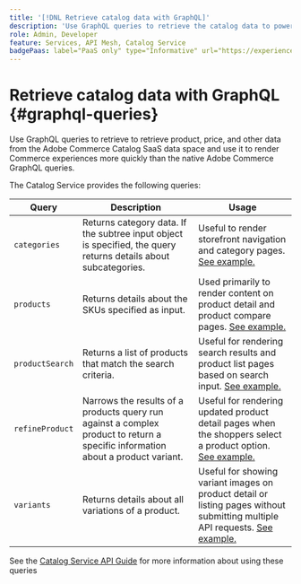 ```yaml
---
title: '[!DNL Retrieve catalog data with GraphQL]'
description: 'Use GraphQL queries to retrieve the catalog data to power Commerce experiences.'
role: Admin, Developer
feature: Services, API Mesh, Catalog Service
badgePaas: label="PaaS only" type="Informative" url="https://experienceleague.adobe.com/en/docs/commerce/user-guides/product-solutions" tooltip="Applies to Adobe Commerce on Cloud projects (Adobe-managed PaaS infrastructure) and on-premises projects only."
---
```

# Retrieve catalog data with GraphQL {#graphql-queries}

Use  GraphQL queries to retrieve to retrieve product, price, and other data from the Adobe Commerce Catalog SaaS data space and use it to render Commerce experiences more quickly than the native Adobe Commerce GraphQL queries.

The Catalog Service provides the following queries:

| Query | Description | Usage |
|-------|-------------|-------|
| `categories` | Returns category data. If the subtree input object is specified, the query returns details about subcategories. | Useful to render storefront navigation and category pages. [See example.](https://developer.adobe.com/commerce/services/graphql/catalog-service/categories/) |
| `products` | Returns details about the SKUs specified as input. | Used primarily to render content on product detail and product compare pages. [See example.](https://developer.adobe.com/commerce/services/graphql/catalog-service/categories/) |
| `productSearch` | Returns a list of products that match the search criteria. | Useful for rendering search results and product list pages based on search input. [See example.](https://developer.adobe.com/commerce/services/graphql/catalog-service/products/) |
| `refineProduct` | Narrows the results of a products query run against a complex product to return a specific information about a product variant. | Useful for rendering updated product detail pages when the shoppers select a product option. [See example.](https://developer.adobe.com/commerce/services/graphql/catalog-service/refine-product/) |
| `variants` | Returns details about all variations of a product. | Useful for showing variant images on product detail or listing pages without submitting multiple API requests. [See example.](https://developer.adobe.com/commerce/services/graphql/catalog-service/product-variants/) |


See the [Catalog Service API Guide](https://developer.adobe.com/commerce/services/graphql/catalog-service/) for more information about using these queries

